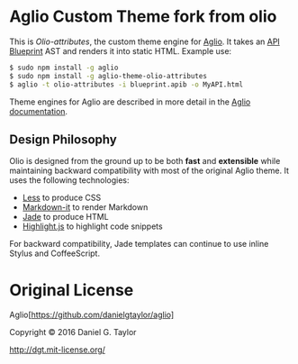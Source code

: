 # Aglio Custom Theme fork from olio

This is *Olio-attributes*, the custom theme engine for [Aglio](https://github.com/danielgtaylor/aglio). It takes an [API Blueprint](http://apiblueprint.org/) AST and renders it into static HTML. Example use:

```bash
$ sudo npm install -g aglio
$ sudo npm install -g aglio-theme-olio-attributes
$ aglio -t olio-attributes -i blueprint.apib -o MyAPI.html
```

Theme engines for Aglio are described in more detail in the [Aglio documentation](https://github.com/danielgtaylor/aglio#customizing-output).

## Design Philosophy
Olio is designed from the ground up to be both **fast** and **extensible** while maintaining backward compatibility with most of the original Aglio theme. It uses the following technologies:

* [Less](http://lesscss.org/) to produce CSS
* [Markdown-it](https://github.com/markdown-it/markdown-it#readme) to render Markdown
* [Jade](http://jade-lang.com/) to produce HTML
* [Highlight.js](https://highlightjs.org/) to highlight code snippets

For backward compatibility, Jade templates can continue to use inline Stylus and CoffeeScript.

Original License
=======
Aglio[https://github.com/danielgtaylor/aglio]

Copyright &copy; 2016 Daniel G. Taylor

http://dgt.mit-license.org/
